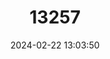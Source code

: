 ---
title: "13257"
category: "Spesbona angusta"
draft: false
date: 2024-02-22 13:03:50
languages:
  English: ["Ceres Featherlegs", "Ceres Stream-damsel", "Spesbona"]
---